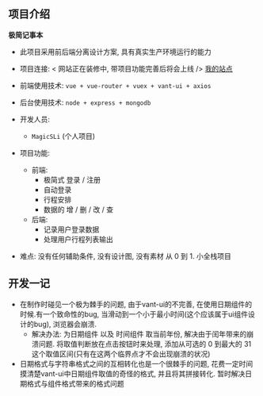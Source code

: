 ## 项目介绍
 **极简记事本**
 - 此项目采用前后端分离设计方案, 具有真实生产环境运行的能力
 - 项目连接:  < 网站正在装修中, 带项目功能完善后将会上线 /> <a href="http://www.magicsli.com">我的站点</a>
 - 前端使用技术: `vue + vue-router + vuex + vant-ui + axios ` 
 - 后台使用技术: `node + express + mongodb` 
 - 开发人员: 
    - `MagicSLi` (个人项目)
 - 项目功能:
    - 前端: 
       - 极简式 登录 / 注册
       - 自动登录
       - 行程安排
       - 数据的 增 / 删 / 改 / 查
    - 后端:
        - 记录用户登录数据
        - 处理用户行程列表输出

- 难点: 没有任何辅助条件, 没有设计图, 没有素材 从 0 到 1. 小全栈项目 

## 开发一记
   - 在制作时碰见一个极为棘手的问题, 由于vant-ui的不完善, 在使用日期组件的时候.有一个致命性的bug, 当滑动到一个小于最小时间(这个应该属于ui组件设计的bug), 浏览器会崩溃. 
      - 解决办法: 为日期组件 以及 时间组件 取当前年份, 解决由于闰年带来的崩溃问题.  将取值判断放在点击按钮时来处理, 添加从可选的 0 到最大的 31 这个取值区间(只有在这两个临界点才不会出现崩溃的状况)
   - 日期格式与字符串格式之间的互相转化也是一个很棘手的问题, 花费一定时间摸清楚vant-ui中日期组件取值的奇怪的格式, 并且将其拼接转化. 暂时解决日期格式与组件格式带来的格式问题
